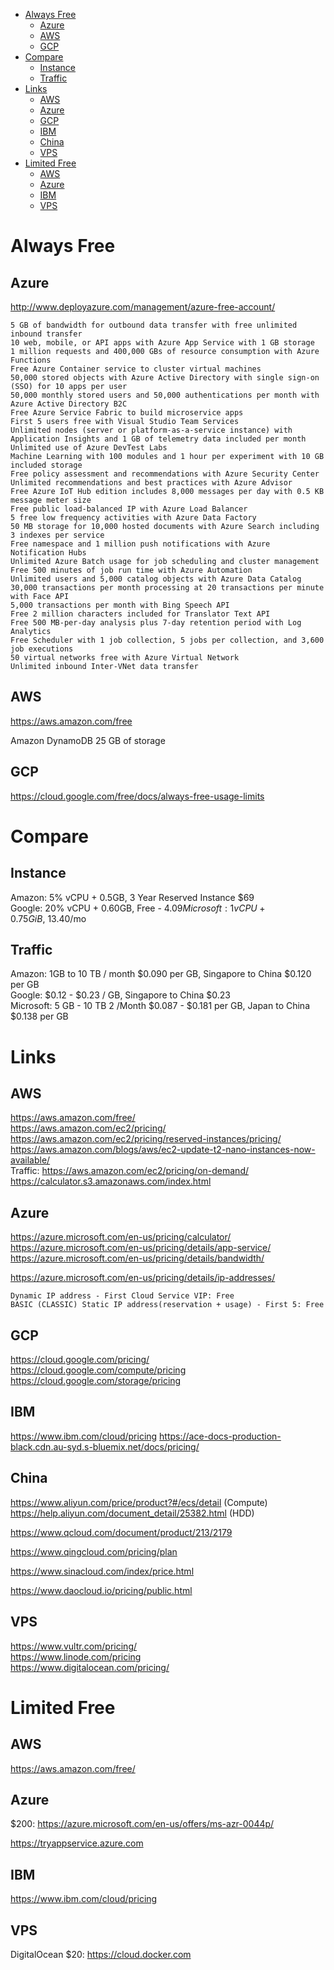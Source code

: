 <!-- TOC -->

- [Always Free](#always-free)
    - [Azure](#azure)
    - [AWS](#aws)
    - [GCP](#gcp)
- [Compare](#compare)
    - [Instance](#instance)
    - [Traffic](#traffic)
- [Links](#links)
    - [AWS](#aws-1)
    - [Azure](#azure-1)
    - [GCP](#gcp-1)
    - [IBM](#ibm)
    - [China](#china)
    - [VPS](#vps)
- [Limited Free](#limited-free)
    - [AWS](#aws-2)
    - [Azure](#azure-2)
    - [IBM](#ibm-1)
    - [VPS](#vps-1)

<!-- /TOC -->

# Always Free
## Azure
http://www.deployazure.com/management/azure-free-account/

    5 GB of bandwidth for outbound data transfer with free unlimited inbound transfer
    10 web, mobile, or API apps with Azure App Service with 1 GB storage
    1 million requests and 400,000 GBs of resource consumption with Azure Functions
    Free Azure Container service to cluster virtual machines
    50,000 stored objects with Azure Active Directory with single sign-on (SSO) for 10 apps per user
    50,000 monthly stored users and 50,000 authentications per month with Azure Active Directory B2C
    Free Azure Service Fabric to build microservice apps
    First 5 users free with Visual Studio Team Services
    Unlimited nodes (server or platform-as-a-service instance) with Application Insights and 1 GB of telemetry data included per month
    Unlimited use of Azure DevTest Labs
    Machine Learning with 100 modules and 1 hour per experiment with 10 GB included storage
    Free policy assessment and recommendations with Azure Security Center
    Unlimited recommendations and best practices with Azure Advisor
    Free Azure IoT Hub edition includes 8,000 messages per day with 0.5 KB message meter size
    Free public load-balanced IP with Azure Load Balancer
    5 free low frequency activities with Azure Data Factory
    50 MB storage for 10,000 hosted documents with Azure Search including 3 indexes per service
    Free namespace and 1 million push notifications with Azure Notification Hubs
    Unlimited Azure Batch usage for job scheduling and cluster management
    Free 500 minutes of job run time with Azure Automation
    Unlimited users and 5,000 catalog objects with Azure Data Catalog
    30,000 transactions per month processing at 20 transactions per minute with Face API
    5,000 transactions per month with Bing Speech API
    Free 2 million characters included for Translator Text API
    Free 500 MB-per-day analysis plus 7-day retention period with Log Analytics
    Free Scheduler with 1 job collection, 5 jobs per collection, and 3,600 job executions
    50 virtual networks free with Azure Virtual Network
    Unlimited inbound Inter-VNet data transfer

    
## AWS
https://aws.amazon.com/free

Amazon DynamoDB 25 GB of storage

## GCP
https://cloud.google.com/free/docs/always-free-usage-limits  

# Compare
## Instance
Amazon: 5% vCPU + 0.5GB, 3 Year Reserved Instance $69  
Google: 20% vCPU + 0.60GB,	Free - $4.09  
Microsoft: 1vCPU + 0.75 GiB, 	~$13.40/mo

## Traffic
Amazon: 1GB to 10 TB / month $0.090 per GB, Singapore to China 	$0.120 per GB  
Google: $0.12 - $0.23 / GB, Singapore to China $0.23  
Microsoft: 5 GB - 10 TB 2 /Month $0.087 - $0.181 per GB, Japan to China $0.138 per GB

# Links
## AWS
https://aws.amazon.com/free/  
https://aws.amazon.com/ec2/pricing/  
https://aws.amazon.com/ec2/pricing/reserved-instances/pricing/
https://aws.amazon.com/blogs/aws/ec2-update-t2-nano-instances-now-available/  
Traffic: https://aws.amazon.com/ec2/pricing/on-demand/
https://calculator.s3.amazonaws.com/index.html

## Azure
https://azure.microsoft.com/en-us/pricing/calculator/   
https://azure.microsoft.com/en-us/pricing/details/app-service/  
https://azure.microsoft.com/en-us/pricing/details/bandwidth/

https://azure.microsoft.com/en-us/pricing/details/ip-addresses/

    Dynamic IP address - First Cloud Service VIP: Free  
    BASIC (CLASSIC) Static IP address(reservation + usage) - First 5: Free

## GCP
https://cloud.google.com/pricing/  
https://cloud.google.com/compute/pricing  
https://cloud.google.com/storage/pricing

## IBM
https://www.ibm.com/cloud/pricing
https://ace-docs-production-black.cdn.au-syd.s-bluemix.net/docs/pricing/

## China
https://www.aliyun.com/price/product?#/ecs/detail (Compute)  
https://help.aliyun.com/document_detail/25382.html (HDD)  

https://www.qcloud.com/document/product/213/2179  

https://www.qingcloud.com/pricing/plan

https://www.sinacloud.com/index/price.html   

https://www.daocloud.io/pricing/public.html  

## VPS
https://www.vultr.com/pricing/  
https://www.linode.com/pricing   
https://www.digitalocean.com/pricing/  


# Limited Free 
## AWS
https://aws.amazon.com/free/  

## Azure
$200: https://azure.microsoft.com/en-us/offers/ms-azr-0044p/  

https://tryappservice.azure.com  

## IBM
https://www.ibm.com/cloud/pricing

## VPS
DigitalOcean $20: https://cloud.docker.com

